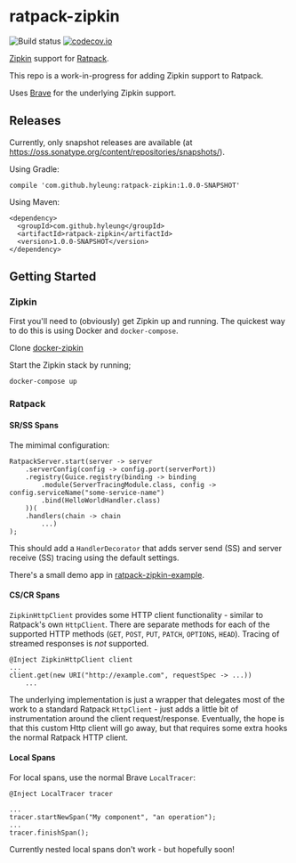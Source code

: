 # ratpack-zipkin

![Build status](https://travis-ci.org/hyleung/ratpack-zipkin.svg?branch=master) [![codecov.io](http://codecov.io/github/hyleung/ratpack-zipkin/coverage.svg?branch=master)](http://codecov.io/github/hyleung/ratpack-zipkin?branch=master)

[Zipkin](https://twitter.github.io/zipkin/index.html) support for [Ratpack](http://www.ratpack.io).

This repo is a work-in-progress for adding Zipkin support to Ratpack.

Uses [Brave](https://github.com/openzipkin/brave) for the underlying Zipkin support.

## Releases

Currently, only snapshot releases are available (at https://oss.sonatype.org/content/repositories/snapshots/).

Using Gradle:

```
compile 'com.github.hyleung:ratpack-zipkin:1.0.0-SNAPSHOT'
```

Using Maven:

```
<dependency>
  <groupId>com.github.hyleung</groupId>
  <artifactId>ratpack-zipkin</artifactId>
  <version>1.0.0-SNAPSHOT</version>
</dependency>
```

## Getting Started

### Zipkin

First you'll need to (obviously) get Zipkin up and running. The quickest way to do this is using Docker and `docker-compose`.

Clone [docker-zipkin](https://github.com/openzipkin/docker-zipkin)

Start the Zipkin stack by running;

```
docker-compose up
```

### Ratpack

#### SR/SS Spans

The mimimal configuration:

```
RatpackServer.start(server -> server
    .serverConfig(config -> config.port(serverPort))
    .registry(Guice.registry(binding -> binding
        .module(ServerTracingModule.class, config -> config.serviceName("some-service-name")
        .bind(HelloWorldHandler.class)
    ))(
    .handlers(chain -> chain
        ...)
);
```

This should add a `HandlerDecorator` that adds server send (SS) and server receive (SS) tracing using the default settings.

There's a small demo app in [ratpack-zipkin-example](https://github.com/hyleung/ratpack-zipkin-example).

#### CS/CR Spans 

`ZipkinHttpClient` provides some HTTP client functionality - similar to Ratpack's own `HttpClient`. There are separate
methods for each of the supported HTTP methods (`GET`, `POST`, `PUT`, `PATCH`, `OPTIONS`, `HEAD`). Tracing of streamed
responses is *not* supported.

```
@Inject ZipkinHttpClient client
...
client.get(new URI("http://example.com", requestSpec -> ...))
    ... 
```

The underlying implementation is just a wrapper that delegates most of the work to a standard Ratpack `HttpClient` - 
just adds a little bit of instrumentation around the client request/response. Eventually, the hope is that this custom
Http client will go away, but that requires some extra hooks the normal Ratpack HTTP client.

#### Local Spans

For local spans, use the normal Brave `LocalTracer`:

```
@Inject LocalTracer tracer

...
tracer.startNewSpan("My component", "an operation");
...
tracer.finishSpan();
```

Currently nested local spans don't work - but hopefully soon!

